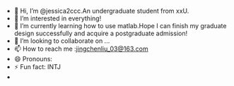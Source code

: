 - 👋 Hi, I’m @jessica2ccc.An undergraduate student from xxU.
- 👀 I’m interested in everything!
- 🌱 I’m currently learning how to use matlab.Hope I can finish my graduate design successfully and acquire a postgraduate admission!
- 💞️ I’m looking to collaborate on ...
- 📫 How to reach me :jingchenliu_03@163.com
- 😄 Pronouns: 
- ⚡ Fun fact: INTJ
- 
<!---
jessica2ccc/jessica2ccc is a ✨ special ✨ repository because its `README.md` (this file) appears on your GitHub profile.
You can click the Preview link to take a look at your changes.
--->
